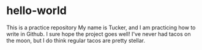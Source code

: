 # hello-world
This is a practice repository
My name is Tucker, and I am practicing how to write in Github. I sure hope the project goes well!
I've never had tacos on the moon, but I do think regular tacos are pretty stellar.
